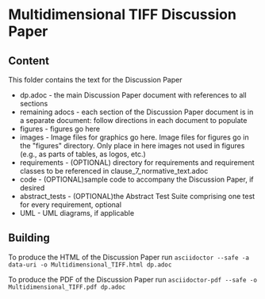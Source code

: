 # Multidimensional TIFF Discussion Paper

## Content

This folder contains the text for the Discussion Paper

* dp.adoc - the main Discussion Paper document with references to all sections
* remaining adocs - each section of the Discussion Paper document is in a separate document: follow directions in each document to populate
* figures - figures go here
* images - Image files for graphics go here. Image files for figures go in the "figures" directory. Only place in here images not used in figures (e.g., as parts of tables, as logos, etc.)
* requirements - (OPTIONAL) directory for requirements and requirement classes to be referenced in clause_7_normative_text.adoc
* code - (OPTIONAL)sample code to accompany the Discussion Paper, if desired
* abstract_tests - (OPTIONAL)the Abstract Test Suite comprising one test for every requirement, optional
* UML - UML diagrams, if applicable

## Building

To produce the HTML of the Discussion Paper run
`asciidoctor --safe -a data-uri -o Multidimensional_TIFF.html dp.adoc`

To produce the PDF of the Discussion Paper run
`asciidoctor-pdf --safe -o Multidimensional_TIFF.pdf dp.adoc`
